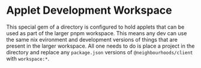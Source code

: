 # Applet Development Workspace

This special gem of a directory is configured to hold applets that can be used as part of the larger pnpm workspace. This means any dev can use the same nix evironment and development versions of things that are present in the larger workspace. All one needs to do is place a project in the directory and replace any `package.json` versions of `@neighbourhoods/client` with `workspace:*`.
